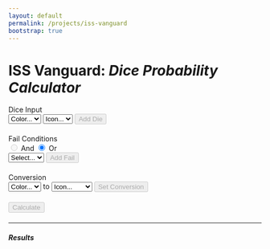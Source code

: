 ```yaml
---
layout: default
permalink: /projects/iss-vanguard
bootstrap: true
---
```


# ISS Vanguard: _Dice Probability Calculator_

<div class="container">
  <div class="row">
    <div class="col" style="margin-bottom: 20px;">
      <label for="dice-input" class="form-label">Dice Input</label>
      <div class="input-group mb-3" id="dice-input">
        <select class="form-select" id="dice-color-select">
          <option value="" selected disabled>Color...</option>
          <option value="red">Red</option>
          <option value="green">Green</option>
          <option value="blue">Blue</option>
        </select>
        <select class="form-select" id="dice-icon-placeholder">
          <option selected disabled>Icon...</option>
        </select>
        <select class="form-select" id="dice-icon-select-red" hidden>
          <option value="" selected disabled>Icon...</option>
          <option value="basic">Basic</option>
          <option value="strength">Strength</option>
          <option value="shield">Shield</option>
          <option value="pickaxe">Pick Axe</option>
          <option value="vanguard">Vanguard</option>
        </select>
        <select class="form-select" id="dice-icon-select-green" hidden>
          <option value="" selected disabled>Icon...</option>
          <option value="basic">Basic</option>
          <option value="compass">Compass</option>
          <option value="eyeball">Eyeball</option>
          <option value="dna">DNA</option>
          <option value="vanguard">Vanguard</option>
        </select>
        <select class="form-select" id="dice-icon-select-blue" hidden>
          <option value="" selected disabled>Icon...</option>
          <option value="basic">Basic</option>
          <option value="wrench">Wrench</option>
          <option value="computer">Computer</option>
          <option value="science">Science</option>
          <option value="vanguard">Vanguard</option>
        </select>
        <button class="btn btn-outline-secondary" type="button" id="add-die-button" disabled>
          <i class="bi bi-plus-lg"></i>Add Die
        </button>
      </div>
      <div id="dice-list" class="list-group"></div>
    </div>
  </div>

  <div class="row">
    <div class="col" style="margin-bottom: 20px;">
      <div class="row">
        <div class="col">
          <label for="fails-input" class="form-label">Fail Conditions</label>
        </div>
        <div class="col">
          <div class="btn-group btn-group-sm" role="group">
            <input type="radio" class="btn-check" name="fail-and-or" id="and" disabled>
            <label class="btn btn-outline-secondary" for="and">And</label>
            <input type="radio" class="btn-check" name="fail-and-or" id="or" checked>
            <label class="btn btn-outline-secondary" for="or">Or</label>
          </div>
        </div>
      </div>
      <div class="input-group mb-3" id="fails-input">
        <select class="form-select" id="fails-select">
          <option value="" selected disabled>Select...</option>
          <option value="bang">Bang</option>
        </select>
        <button class="btn btn-outline-secondary" type="button" id="add-fail-button" disabled>
          <i class="bi bi-plus-lg"></i>Add Fail
        </button>
      </div>
      <div id="fails-list" class="list-group"></div>
    </div>
  </div>

  <div class="row">
    <div class="col" style="margin-bottom: 20px;">
      <label for="conversion-input" class="form-label">Conversion</label>
      <div class="input-group mb-3" id="conversion-input">
        <select class="form-select" id="conversion-color-select">
          <option value="" selected disabled>Color...</option>
          <option value="red">Red</option>
          <option value="green">Green</option>
          <option value="blue">Blue</option>
        </select>
        <span class="input-group-text">to</span>
        <select class="form-select" id="conversion-icon-select">
          <option value="" selected disabled>Icon...</option>
          <option value="strength">Strength</option>
          <option value="shield">Shield</option>
          <option value="pickaxe">Pick Axe</option>
          <option value="compass">Compass</option>
          <option value="eyeball">Eyeball</option>
          <option value="dna">DNA</option>
          <option value="wrench">Wrench</option>
          <option value="computer">Computer</option>
          <option value="science">Science</option>
        </select>
        <button class="btn btn-outline-secondary" type="button" id="set-conversion-button" disabled>
          <i class="bi bi-plus-lg"></i>Set Conversion
        </button>
      </div>
      <div id="conversion-list" class="list-group"></div>
    </div>
  </div>

  <div class="row" style="margin-bottom: 20px;">
    <div class="col">
      <button class="btn btn-outline-secondary" type="button" id="calculate-button" disabled>
        <i class="bi bi-calculator"></i> Calculate
      </button>
    </div>
  </div>

  <div class="row">
    <div class="col">
      <hr class="border border-secondary border-1" />
      <h5>Results</h5>
      <div class="spinner-border spinner-border-sm" role="status" id="spinner" hidden>
        <span class="visually-hidden">Loading...</span>
      </div>
      <div id="results-bar" hidden>
        <div class="progress-stacked" style="height: 24px">
          <div class="progress" id="results-bar-fail" role="progressbar" style="height: 24px">
            <div class="progress-bar bg-danger"></div>
          </div>
          <div class="progress opacity-0" id="results-bar-none" role="progressbar" style="height: 24px">
            <div class="progress-bar"></div>
          </div>
          <div class="progress" id="results-bar-success" role="progressbar" style="height: 24px">
            <div class="progress-bar bg-success"></div>
          </div>
        </div>
        <div class="col justify-content-between d-flex" style="margin: 5px">
          <span id="results-bar-fail-text"></span>
          <span id="results-bar-success-text"></span>
        </div>
      </div>
    </div>
  </div>
</div>

<script>
  // Add Dice
  const diceColorSelect = document.getElementById('dice-color-select');
  const diceIconPlaceholder = document.getElementById('dice-icon-placeholder');
  const diceIconSelectRed = document.getElementById('dice-icon-select-red');
  const diceIconSelectGreen = document.getElementById('dice-icon-select-green');
  const diceIconSelectBlue = document.getElementById('dice-icon-select-blue');
  const addDieButton = document.getElementById('add-die-button');
  const diceList = document.getElementById('dice-list');

  // Add Fail Conditions
  const failsSelect = document.getElementById('fails-select');
  const addFailButton = document.getElementById('add-fail-button');
  const failsList = document.getElementById('fails-list');

  // Set Conversions
  const conversionColorSelect = document.getElementById('conversion-color-select');
  const conversionIconSelect = document.getElementById('conversion-icon-select');
  const setConversionButton = document.getElementById('set-conversion-button');
  const conversionList = document.getElementById('conversion-list');

  // Calculate
  const calculateButton = document.getElementById('calculate-button');
  const resultsSpinner = document.getElementById('spinner');
  const resultsBar = document.getElementById('results-bar');
  const resultsBarFail = document.getElementById('results-bar-fail');
  const resultsBarNone = document.getElementById('results-bar-none');
  const resultsBarSuccess = document.getElementById('results-bar-success');
  const resultsBarFailText = document.getElementById('results-bar-fail-text');
  const resultsBarSuccessText = document.getElementById('results-bar-success-text');

  const backendUrl =
    {%- if site.env == "dev" -%}
      'http://localhost:8000'
    {%- else -%}
      'https://6ej4pejufnxacafmtzeu7u5rsa0wgavk.lambda-url.us-west-2.on.aws'
    {%- endif %};

  // Utility Functions

  function createRowElement(text, attrs = {}) {
    const div = document.createElement('div');
    div.className = 'list-group-item d-flex justify-content-between align-items-center';
    div.textContent = text;
    Object.keys(attrs).forEach(key => {
      div.setAttribute(key, attrs[key]);
    });

    const rmIcon = document.createElement('i');
    rmIcon.className = 'bi bi-dash-circle';
    rmIcon.addEventListener('click', () => {
      div.remove();
      if (diceList.children.length === 0) {
        calculateButton.disabled = true;
      }
    });
    div.appendChild(rmIcon);

    return div;
  }

  // Add Dice

  function updateDiceColor(event) {
    selectedColor = event.target.value;
    diceIconPlaceholder.hidden = true;
    diceIconSelectRed.hidden = selectedColor === 'green' || selectedColor === 'blue';
    diceIconSelectGreen.hidden = selectedColor !== 'green';
    diceIconSelectBlue.hidden = selectedColor !== 'blue';
    diceIconSelectRed.disabled = false;

    diceIconSelectRed.value = diceIconSelectGreen.value = diceIconSelectBlue.value = '';
    addDieButton.disabled = true;
  }

  function updateDiceIcon(event) {
    addDieButton.disabled = false;
  }

  function addDie() {
    const selectedColor = diceColorSelect.value;
    let selectedIcon;

    if (selectedColor === 'red') {
      selectedIcon = diceIconSelectRed.value;
    } else if (selectedColor === 'green') {
      selectedIcon = diceIconSelectGreen.value;
    } else if (selectedColor === 'blue') {
      selectedIcon = diceIconSelectBlue.value;
    }

    if (!selectedIcon) {
      return;
    }

    const dieTxt = `${selectedColor.charAt(0).toUpperCase() + selectedColor.slice(1)} ${selectedIcon.charAt(0).toUpperCase() + selectedIcon.slice(1)}`;
    const dieRow = createRowElement(dieTxt, { 'color': selectedColor, 'icon': selectedIcon });
    diceList.appendChild(dieRow);

    diceColorSelect.value = '';
    diceIconPlaceholder.hidden = false;
    diceIconSelectRed.hidden = true;
    diceIconSelectGreen.hidden = true;
    diceIconSelectBlue.hidden = true;
    addDieButton.disabled = true;
    calculateButton.disabled = false;
  }

  // Add Fail Conditions

  function updateFails(event) {
    addFailButton.disabled = event.target.value === '';
  }

  function addFails(event) {
    const selectedFail = failsSelect.value;

    const failTxt = selectedFail.charAt(0).toUpperCase() + selectedFail.slice(1);
    const failItem = createRowElement(failTxt, { 'fail': selectedFail });
    failsList.appendChild(failItem);

    failsSelect.value = '';
    addFailButton.disabled = true;
  }

  // Set Conversions

  function updateConversion() {
    setConversionButton.disabled = conversionColorSelect.value === '' || conversionIconSelect.value === '';
  }

  function setConversion() {
    const selectedColor = conversionColorSelect.value;
    const selectedIcon = conversionIconSelect.value;

    if (!selectedColor || !selectedIcon) {
      return;
    }

    conversionList.innerHTML = ''; // Clear previous conversion

    const conversionTxt = `${selectedColor.charAt(0).toUpperCase() + selectedColor.slice(1)} to ${selectedIcon.charAt(0).toUpperCase() + selectedIcon.slice(1)}`;
    const conversionRow = createRowElement(conversionTxt, { 'color': selectedColor, 'icon': selectedIcon });
    conversionList.appendChild(conversionRow);

    conversionColorSelect.value = '';
    conversionIconSelect.value = '';
    setConversionButton.disabled = true;
  }

  // Calculate

  async function calculate() {
    const diceArray = Array.from(diceList.children).map(die => ({
      color: die.getAttribute('color'),
      icon: die.getAttribute('icon'),
    }));
    const failsArray = Array.from(failsList.children).map(fail => {
      return fail.getAttribute('fail');
    });

    if (diceArray.length === 0) {
      return;
    }

    resultsBar.hidden = true;
    spinner.hidden = false;

    const resp = await fetch(backendUrl, {
        method: 'POST',
        headers: {
          'Content-Type': 'application/json',
        },
        body: JSON.stringify({
          dice: diceArray,
          fails: failsArray,
          failCondition: document.querySelector('input[name="fail-and-or"]:checked').id,
          conversion: conversionList.children.length > 0 ? {
            color: conversionList.children[0].getAttribute('color'),
            icon: conversionList.children[0].getAttribute('icon'),
          } : null,
        })
      })
      .then(response => {
        const body = response.json().then();
        return body;
      })
      .catch(error => {
        console.error('Error:', error);
        return { failure_probability: 0, success_probability: 0 };
      });
    console.log('Response:', resp);

    const failPercent = (resp.failure_probability * 100).toFixed(2);
    const successPercent = (resp.success_probability * 100).toFixed(2);
    const nonePercent = 100 - (failPercent + successPercent);

    resultsBarFail.style.width = `${failPercent}%`;
    resultsBarNone.style.width = `${nonePercent}%`;
    resultsBarSuccess.style.width = `${successPercent}%`;
    resultsBarFailText.textContent = `${failPercent}% Fail`;
    resultsBarSuccessText.textContent = `${successPercent}% Success`;

    spinner.hidden = true;
    resultsBar.hidden = false;
  }

  // Add Dice
  diceColorSelect.addEventListener('change', updateDiceColor);
  diceIconSelectRed.addEventListener('change', updateDiceIcon);
  diceIconSelectGreen.addEventListener('change', updateDiceIcon);
  diceIconSelectBlue.addEventListener('change', updateDiceIcon);
  addDieButton.addEventListener('click', addDie);

  // Add Fail Conditions
  failsSelect.addEventListener('change', updateFails);
  addFailButton.addEventListener('click', addFails);

  // Set Conversion
  conversionColorSelect.addEventListener('change', updateConversion);
  conversionIconSelect.addEventListener('change', updateConversion);
  setConversionButton.addEventListener('click', setConversion);

  // Calculate
  calculateButton.addEventListener('click', calculate);
</script>
